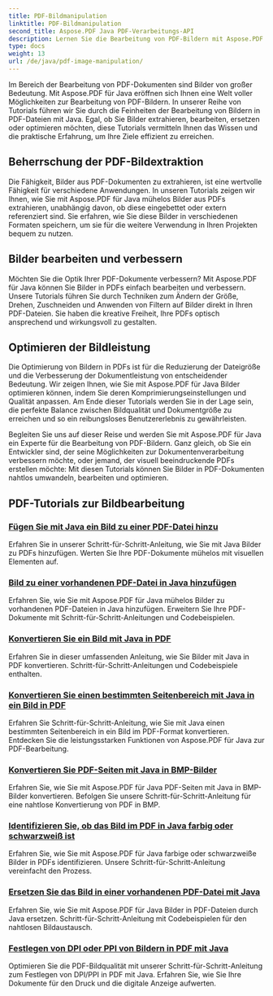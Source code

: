 ```yaml
---
title: PDF-Bildmanipulation
linktitle: PDF-Bildmanipulation
second_title: Aspose.PDF Java PDF-Verarbeitungs-API
description: Lernen Sie die Bearbeitung von PDF-Bildern mit Aspose.PDF für Java. Transformieren, bearbeiten und optimieren Sie Bilder in Ihren PDF-Dokumenten mühelos.
type: docs
weight: 13
url: /de/java/pdf-image-manipulation/
---
```


Im Bereich der Bearbeitung von PDF-Dokumenten sind Bilder von großer Bedeutung. Mit Aspose.PDF für Java eröffnen sich Ihnen eine Welt voller Möglichkeiten zur Bearbeitung von PDF-Bildern. In unserer Reihe von Tutorials führen wir Sie durch die Feinheiten der Bearbeitung von Bildern in PDF-Dateien mit Java. Egal, ob Sie Bilder extrahieren, bearbeiten, ersetzen oder optimieren möchten, diese Tutorials vermitteln Ihnen das Wissen und die praktische Erfahrung, um Ihre Ziele effizient zu erreichen.

## Beherrschung der PDF-Bildextraktion

Die Fähigkeit, Bilder aus PDF-Dokumenten zu extrahieren, ist eine wertvolle Fähigkeit für verschiedene Anwendungen. In unseren Tutorials zeigen wir Ihnen, wie Sie mit Aspose.PDF für Java mühelos Bilder aus PDFs extrahieren, unabhängig davon, ob diese eingebettet oder extern referenziert sind. Sie erfahren, wie Sie diese Bilder in verschiedenen Formaten speichern, um sie für die weitere Verwendung in Ihren Projekten bequem zu nutzen.

## Bilder bearbeiten und verbessern

Möchten Sie die Optik Ihrer PDF-Dokumente verbessern? Mit Aspose.PDF für Java können Sie Bilder in PDFs einfach bearbeiten und verbessern. Unsere Tutorials führen Sie durch Techniken zum Ändern der Größe, Drehen, Zuschneiden und Anwenden von Filtern auf Bilder direkt in Ihren PDF-Dateien. Sie haben die kreative Freiheit, Ihre PDFs optisch ansprechend und wirkungsvoll zu gestalten.

## Optimieren der Bildleistung

Die Optimierung von Bildern in PDFs ist für die Reduzierung der Dateigröße und die Verbesserung der Dokumentleistung von entscheidender Bedeutung. Wir zeigen Ihnen, wie Sie mit Aspose.PDF für Java Bilder optimieren können, indem Sie deren Komprimierungseinstellungen und Qualität anpassen. Am Ende dieser Tutorials werden Sie in der Lage sein, die perfekte Balance zwischen Bildqualität und Dokumentgröße zu erreichen und so ein reibungsloses Benutzererlebnis zu gewährleisten.

Begleiten Sie uns auf dieser Reise und werden Sie mit Aspose.PDF für Java ein Experte für die Bearbeitung von PDF-Bildern. Ganz gleich, ob Sie ein Entwickler sind, der seine Möglichkeiten zur Dokumentenverarbeitung verbessern möchte, oder jemand, der visuell beeindruckende PDFs erstellen möchte: Mit diesen Tutorials können Sie Bilder in PDF-Dokumenten nahtlos umwandeln, bearbeiten und optimieren.

## PDF-Tutorials zur Bildbearbeitung
### [Fügen Sie mit Java ein Bild zu einer PDF-Datei hinzu](./add-image-to-pdf-using-java/)
Erfahren Sie in unserer Schritt-für-Schritt-Anleitung, wie Sie mit Java Bilder zu PDFs hinzufügen. Werten Sie Ihre PDF-Dokumente mühelos mit visuellen Elementen auf.
### [Bild zu einer vorhandenen PDF-Datei in Java hinzufügen](./add-image-to-an-existing-pdf-file-in-java/)
Erfahren Sie, wie Sie mit Aspose.PDF für Java mühelos Bilder zu vorhandenen PDF-Dateien in Java hinzufügen. Erweitern Sie Ihre PDF-Dokumente mit Schritt-für-Schritt-Anleitungen und Codebeispielen.
### [Konvertieren Sie ein Bild mit Java in PDF](./convert-an-image-to-pdf-using-java/)
Erfahren Sie in dieser umfassenden Anleitung, wie Sie Bilder mit Java in PDF konvertieren. Schritt-für-Schritt-Anleitungen und Codebeispiele enthalten.
### [Konvertieren Sie einen bestimmten Seitenbereich mit Java in ein Bild in PDF](./convert-particular-page-region-to-image-in-pdf-using-java/)
Erfahren Sie Schritt-für-Schritt-Anleitung, wie Sie mit Java einen bestimmten Seitenbereich in ein Bild im PDF-Format konvertieren. Entdecken Sie die leistungsstarken Funktionen von Aspose.PDF für Java zur PDF-Bearbeitung.
### [Konvertieren Sie PDF-Seiten mit Java in BMP-Bilder](./convert-pdf-pages-to-bmp-image-using-java/)
Erfahren Sie, wie Sie mit Aspose.PDF für Java PDF-Seiten mit Java in BMP-Bilder konvertieren. Befolgen Sie unsere Schritt-für-Schritt-Anleitung für eine nahtlose Konvertierung von PDF in BMP.
### [Identifizieren Sie, ob das Bild im PDF in Java farbig oder schwarzweiß ist](./identify-if-image-inside-pdf-is-colored-or-black-and-white-in-java/)
Erfahren Sie, wie Sie mit Aspose.PDF für Java farbige oder schwarzweiße Bilder in PDFs identifizieren. Unsere Schritt-für-Schritt-Anleitung vereinfacht den Prozess.
### [Ersetzen Sie das Bild in einer vorhandenen PDF-Datei mit Java](./replace-image-in-existing-pdf-file-using-java/)
Erfahren Sie, wie Sie mit Aspose.PDF für Java Bilder in PDF-Dateien durch Java ersetzen. Schritt-für-Schritt-Anleitung mit Codebeispielen für den nahtlosen Bildaustausch.
### [Festlegen von DPI oder PPI von Bildern in PDF mit Java](./setting-dpi-or-ppi-of-images-in-pdf-using-java/)
Optimieren Sie die PDF-Bildqualität mit unserer Schritt-für-Schritt-Anleitung zum Festlegen von DPI/PPI in PDF mit Java. Erfahren Sie, wie Sie Ihre Dokumente für den Druck und die digitale Anzeige aufwerten.